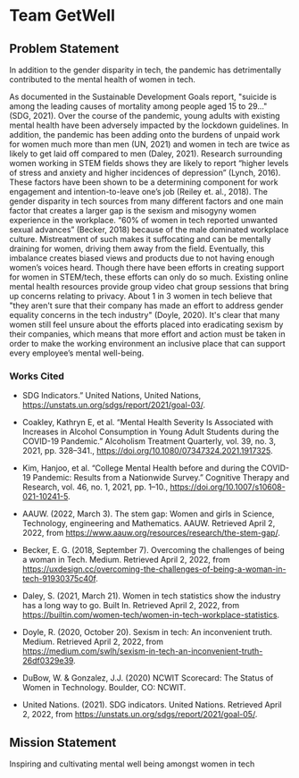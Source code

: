 # Team GetWell

## Problem Statement

In addition to the gender disparity in tech, the pandemic has detrimentally contributed to the mental health of women in tech.

As documented in the Sustainable Development Goals report, "suicide is among the leading causes of mortality among people aged 15 to 29..." (SDG, 2021). Over the course of the pandemic, young adults with existing mental health have been adversely impacted by the lockdown guidelines. In addition, the pandemic has been adding onto the burdens of unpaid work for women much more than men (UN, 2021) and women in tech are twice as likely to get laid off compared to men (Daley, 2021). Research surrounding women working in STEM fields shows they are likely to report “higher levels of stress and anxiety and higher incidences of depression” (Lynch, 2016). These factors have been shown to be a determining component for work engagement and intention-to-leave one’s job (Reiley et. al., 2018). The gender disparity in tech sources from many different factors and one main factor that creates a larger gap is the sexism and misogyny women experience in the workplace. “60% of women in tech reported unwanted sexual advances” (Becker, 2018) because of the male dominated workplace culture. Mistreatment of such makes it suffocating and can be mentally draining for women, driving them away from the field. Eventually, this imbalance creates biased views and products due to not having enough women’s voices heard. Though there have been efforts in creating support for women in STEM/tech, these efforts can only do so much. Existing online mental health resources provide group video chat group sessions that bring up concerns relating to privacy. About 1 in 3 women in tech believe that "they aren't sure that their company has made an effort to address gender equality concerns in the tech industry" (Doyle, 2020). It's clear that many women still feel unsure about the efforts placed into eradicating sexism by their companies, which means that more effort and action must be taken in order to make the working environment an inclusive place that can support every employee’s mental well-being.

### Works Cited

- SDG Indicators.” United Nations, United Nations, <https://unstats.un.org/sdgs/report/2021/goal-03/>.
- Coakley, Kathryn E, et al. “Mental Health Severity Is Associated with Increases in Alcohol Consumption in Young Adult Students during the COVID-19 Pandemic.” Alcoholism Treatment Quarterly, vol. 39, no. 3, 2021, pp. 328–341., <https://doi.org/10.1080/07347324.2021.1917325>.
- Kim, Hanjoo, et al. “College Mental Health before and during the COVID-19 Pandemic: Results from a Nationwide Survey.” Cognitive Therapy and Research, vol. 46, no. 1, 2021, pp. 1–10., <https://doi.org/10.1007/s10608-021-10241-5>.

- AAUW. (2022, March 3). The stem gap: Women and girls in Science, Technology, engineering and Mathematics. AAUW. Retrieved April 2, 2022, from <https://www.aauw.org/resources/research/the-stem-gap/>.
- Becker, E. G. (2018, September 7). Overcoming the challenges of being a woman in Tech. Medium. Retrieved April 2, 2022, from <https://uxdesign.cc/overcoming-the-challenges-of-being-a-woman-in-tech-91930375c40f>.
- Daley, S. (2021, March 21). Women in tech statistics show the industry has a long way to go. Built In. Retrieved April 2, 2022, from <https://builtin.com/women-tech/women-in-tech-workplace-statistics>.
- Doyle, R. (2020, October 20). Sexism in tech: An inconvenient truth. Medium. Retrieved April 2, 2022, from <https://medium.com/swlh/sexism-in-tech-an-inconvenient-truth-26df0329e39>.
- DuBow, W. & Gonzalez, J.J. (2020) NCWIT Scorecard: The Status of Women in Technology. Boulder, CO: NCWIT.
- United Nations. (2021). SDG indicators. United Nations. Retrieved April 2, 2022, from <https://unstats.un.org/sdgs/report/2021/goal-05/>.

## Mission Statement

Inspiring and cultivating mental well being amongst women in tech
